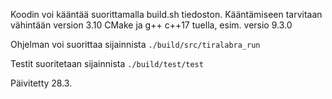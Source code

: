 Koodin voi kääntää suorittamalla build.sh tiedoston.
Kääntämiseen tarvitaan vähintään version 3.10 CMake ja g++ c++17 tuella, esim. versio 9.3.0


Ohjelman voi suorittaa sijainnista `./build/src/tiralabra_run`

Testit suoritetaan sijainnista `./build/test/test`

Päivitetty 28.3.
